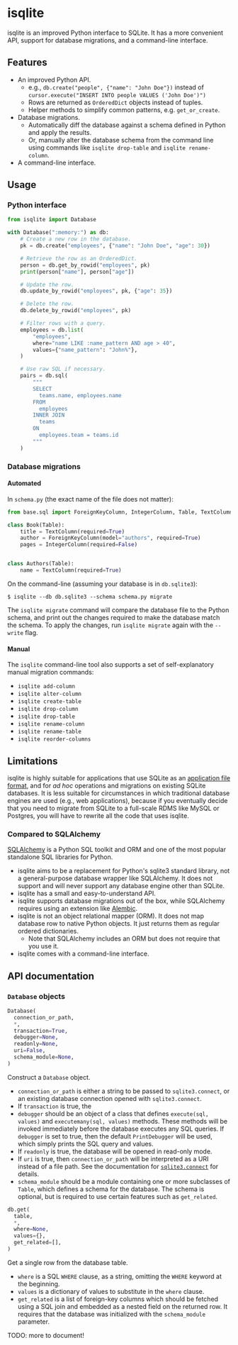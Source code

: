 # isqlite
isqlite is an improved Python interface to SQLite. It has a more convenient API, support for database migrations, and a command-line interface.


## Features
- An improved Python API.
    - e.g., `db.create("people", {"name": "John Doe"})` instead of `cursor.execute("INSERT INTO people VALUES ('John Doe')")`
    - Rows are returned as `OrderedDict` objects instead of tuples.
    - Helper methods to simplify common patterns, e.g. `get_or_create`.
- Database migrations.
    - Automatically diff the database against a schema defined in Python and apply the results.
    - Or, manually alter the database schema from the command line using commands like `isqlite drop-table` and `isqlite rename-column`.
- A command-line interface.


## Usage
### Python interface
```python
from isqlite import Database

with Database(":memory:") as db:
    # Create a new row in the database.
    pk = db.create("employees", {"name": "John Doe", "age": 30})

    # Retrieve the row as an OrderedDict.
    person = db.get_by_rowid("employees", pk)
    print(person["name"], person["age"])

    # Update the row.
    db.update_by_rowid("employees", pk, {"age": 35})

    # Delete the row.
    db.delete_by_rowid("employees", pk)

    # Filter rows with a query.
    employees = db.list(
        "employees",
        where="name LIKE :name_pattern AND age > 40",
        values={"name_pattern": "John%"},
    )

    # Use raw SQL if necessary.
    pairs = db.sql(
        """
        SELECT
          teams.name, employees.name
        FROM
          employees
        INNER JOIN
          teams
        ON
          employees.team = teams.id
        """
    )
```


### Database migrations
#### Automated
In `schema.py` (the exact name of the file does not matter):

```python
from base.sql import ForeignKeyColumn, IntegerColumn, Table, TextColumn

class Book(Table):
    title = TextColumn(required=True)
    author = ForeignKeyColumn(model="authors", required=True)
    pages = IntegerColumn(required=False)


class Authors(Table):
    name = TextColumn(required=True)
```

On the command-line (assuming your database is in `db.sqlite3`):

```shell
$ isqlite --db db.sqlite3 --schema schema.py migrate
```

The `isqlite migrate` command will compare the database file to the Python schema, and print out the changes required to make the database match the schema. To apply the changes, run `isqlite migrate` again with the `--write` flag.

#### Manual
The `isqlite` command-line tool also supports a set of self-explanatory manual migration commands:

- `isqlite add-column`
- `isqlite alter-column`
- `isqlite create-table`
- `isqlite drop-column`
- `isqlite drop-table`
- `isqlite rename-column`
- `isqlite rename-table`
- `isqlite reorder-columns`


## Limitations
isqlite is highly suitable for applications that use SQLite as an [application file format](https://sqlite.org/appfileformat.html), and for *ad hoc* operations and migrations on existing SQLite databases. It is less suitable for circumstances in which traditional database engines are used (e.g., web applications), because if you eventually decide that you need to migrate from SQLite to a full-scale RDMS like MySQL or Postgres, you will have to rewrite all the code that uses isqlite.

### Compared to SQLAlchemy
[SQLAlchemy](https://www.sqlalchemy.org/) is a Python SQL toolkit and ORM and one of the most popular standalone SQL libraries for Python.

- isqlite aims to be a replacement for Python's sqlite3 standard library, not a general-purpose database wrapper like SQLAlchemy. It does not support and will never support any database engine other than SQLite.
- isqlite has a small and easy-to-understand API.
- isqlite supports database migrations out of the box, while SQLAlchemy requires using an extension like [Alembic](https://alembic.sqlalchemy.org/en/latest/).
- isqlite is not an object relational mapper (ORM). It does not map database row to native Python objects. It just returns them as regular ordered dictionaries.
    - Note that SQLAlchemy includes an ORM but does not require that you use it.
- isqlite comes with a command-line interface.


## API documentation
### `Database` objects
```python
Database(
  connection_or_path,
  *,
  transaction=True,
  debugger=None,
  readonly=None,
  uri=False,
  schema_module=None,
)
```

Construct a `Database` object.

- `connection_or_path` is either a string to be passed to `sqlite3.connect`, or an existing database connection opened with `sqlite3.connect`.
- If `transaction` is true, the
- `debugger` should be an object of a class that defines `execute(sql, values)` and `executemany(sql, values)` methods. These methods will be invoked immediately before the database executes any SQL queries. If `debugger` is set to true, then the default `PrintDebugger` will be used, which simply prints the SQL query and values.
- If `readonly` is true, the database will be opened in read-only mode.
- If `uri` is true, then `connection_or_path` will be interpreted as a URI instead of a file path. See the documentation for [`sqlite3.connect`](https://docs.python.org/3/library/sqlite3.html#sqlite3.connect) for details.
- `schema_module` should be a module containing one or more subclasses of `Table`, which defines a schema for the database. The schema is optional, but is required to use certain features such as `get_related`.

```python
db.get(
  table,
  *,
  where=None,
  values={},
  get_related=[],
)
```

Get a single row from the database table.

- `where` is a SQL `WHERE` clause, as a string, omitting the `WHERE` keyword at the beginning.
- `values` is a dictionary of values to substitute in the `where` clause.
- `get_related` is a list of foreign-key columns which should be fetched using a SQL join and embedded as a nested field on the returned row. It requires that the database was initialized with the `schema_module` parameter.

TODO: more to document!
